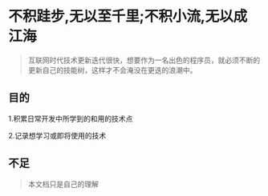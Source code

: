 # 不积跬步,无以至千里;不积小流,无以成江海

> 互联网时代技术更新迭代很快，想要作为一名出色的程序员，就必须不断的更新自己的技能树，这样才不会淹没在更迭的浪潮中。

## 目的

1.积累日常开发中所学到的和用的技术点

2.记录想学习或即将使用的技术

## 不足

> 本文档只是自己的理解
